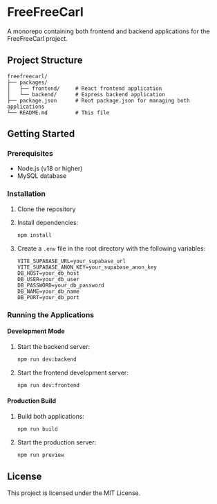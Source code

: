 # FreeFreeCarl

A monorepo containing both frontend and backend applications for the FreeFreeCarl project.

## Project Structure

```
freefreecarl/
├── packages/
│   ├── frontend/     # React frontend application
│   └── backend/      # Express backend application
├── package.json      # Root package.json for managing both applications
└── README.md         # This file
```

## Getting Started

### Prerequisites

- Node.js (v18 or higher)
- MySQL database

### Installation

1. Clone the repository
2. Install dependencies:
   ```bash
   npm install
   ```

3. Create a `.env` file in the root directory with the following variables:
   ```
   VITE_SUPABASE_URL=your_supabase_url
   VITE_SUPABASE_ANON_KEY=your_supabase_anon_key
   DB_HOST=your_db_host
   DB_USER=your_db_user
   DB_PASSWORD=your_db_password
   DB_NAME=your_db_name
   DB_PORT=your_db_port
   ```

### Running the Applications

#### Development Mode

1. Start the backend server:
   ```bash
   npm run dev:backend
   ```

2. Start the frontend development server:
   ```bash
   npm run dev:frontend
   ```

#### Production Build

1. Build both applications:
   ```bash
   npm run build
   ```

2. Start the production server:
   ```bash
   npm run preview
   ```

## License

This project is licensed under the MIT License. 